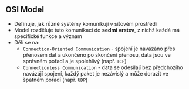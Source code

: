 ## OSI Model

- Definuje, jak různé systémy komunikují v síťovém prostředí
- Model rozděluje tuto komunikaci do **sedmi vrstev**, z nichž každá má specifické funkce a význam
- Dělí se na:
  - `Connection-Oriented Communication` - spojení je navázáno přes přenosem dat a ukončeno po skončení přenosu, data jsou ve správném pořadí a je spolehlivý (např. `TCP`)
  - `Connectionless Communication` - data se odesílají bez předchozího navázájí spojení, každý paket je nezávislý a může dorazit ve špatném pořadí (např. `UDP`)
